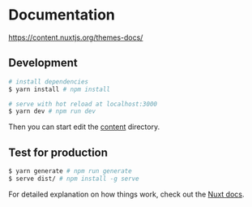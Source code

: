 # Documentation

https://content.nuxtjs.org/themes-docs/

## Development

```bash
# install dependencies
$ yarn install # npm install

# serve with hot reload at localhost:3000
$ yarn dev # npm run dev
```

Then you can start edit the [content](./content) directory.

## Test for production

```bash
$ yarn generate # npm run generate
$ serve dist/ # npm install -g serve
```

For detailed explanation on how things work, check out the [Nuxt docs](https://nuxtjs.org).
